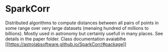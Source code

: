 # SparkCorr

Distributed algorithms to compute distances between all pairs of points in some range over very large datasets (menaing hundred of millions to billions). Mostly used in astronomy but certainly usefull in many places.
See details in the paper folder. Class documentation avaiablhe [[https://astrolabsoftware.github.io/SparkCorr/#package]]

